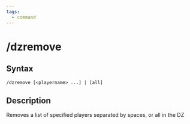 ```yaml
---
tags:
  - command
---
```


# /dzremove

## Syntax

<!--cmd-syntax-start-->
```eqcommand
/dzremove [<playername> ...] | [all]
```
<!--cmd-syntax-end-->

## Description

<!--cmd-desc-start-->
Removes a list of specified players separated by spaces, or all in the DZ
<!--cmd-desc-end-->